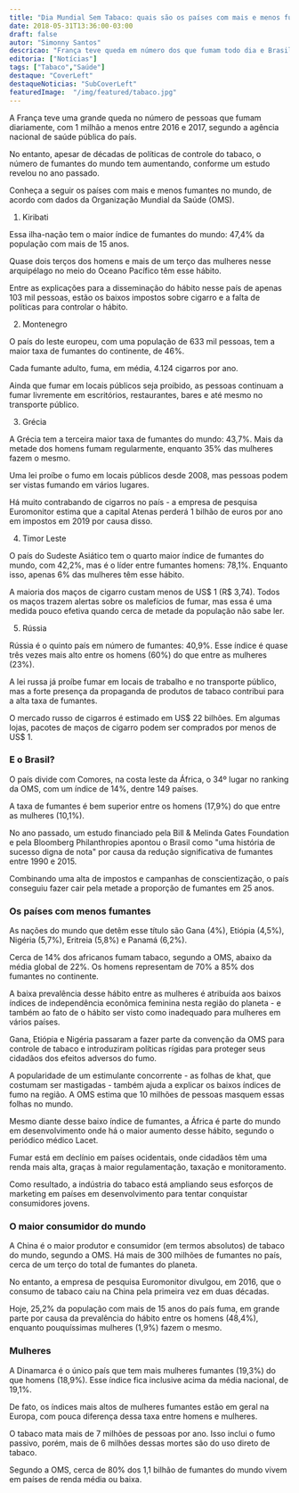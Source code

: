 ```yaml
---
title: "Dia Mundial Sem Tabaco: quais são os países com mais e menos fumantes?"
date: 2018-05-31T13:36:00-03:00
draft: false
autor: "Simonny Santos"
descricao: "França teve queda em número dos que fumam todo dia e Brasil é exemplo de país que conseguiu redução drástica; mas há países em que mais de dois terços da população fumam; veja quais são estes e os que menos fumam."
editoria: ["Notícias"]
tags: ["Tabaco","Saúde"]
destaque: "CoverLeft"
destaqueNoticias: "SubCoverLeft"
featuredImage:  "/img/featured/tabaco.jpg"
---
```

A França teve uma grande queda no número de pessoas que fumam diariamente, com 1 milhão a menos entre 2016 e 2017, segundo a agência nacional de saúde pública do país.

No entanto, apesar de décadas de políticas de controle do tabaco, o número de fumantes do mundo tem aumentando, conforme um estudo revelou no ano passado.

Conheça a seguir os países com mais e menos fumantes no mundo, de acordo com dados da Organização Mundial da Saúde (OMS).

1. Kiribati

Essa ilha-nação tem o maior índice de fumantes do mundo: 47,4% da população com mais de 15 anos.

Quase dois terços dos homens e mais de um terço das mulheres nesse arquipélago no meio do Oceano Pacífico têm esse hábito.

Entre as explicações para a disseminação do hábito nesse país de apenas 103 mil pessoas, estão os baixos impostos sobre cigarro e a falta de políticas para controlar o hábito.

2. Montenegro

O país do leste europeu, com uma população de 633 mil pessoas, tem a maior taxa de fumantes do continente, de 46%.

Cada fumante adulto, fuma, em média, 4.124 cigarros por ano.

Ainda que fumar em locais públicos seja proibido, as pessoas continuam a fumar livremente em escritórios, restaurantes, bares e até mesmo no transporte público.

3. Grécia

A Grécia tem a terceira maior taxa de fumantes do mundo: 43,7%. Mais da metade dos homens fumam regularmente, enquanto 35% das mulheres fazem o mesmo.

Uma lei proíbe o fumo em locais públicos desde 2008, mas pessoas podem ser vistas fumando em vários lugares.

Há muito contrabando de cigarros no país - a empresa de pesquisa Euromonitor estima que a capital Atenas perderá 1 bilhão de euros por ano em impostos em 2019 por causa disso.

4. Timor Leste

O país do Sudeste Asiático tem o quarto maior índice de fumantes do mundo, com 42,2%, mas é o líder entre fumantes homens: 78,1%. Enquanto isso, apenas 6% das mulheres têm esse hábito.

A maioria dos maços de cigarro custam menos de US$ 1 (R$ 3,74). Todos os maços trazem alertas sobre os malefícios de fumar, mas essa é uma medida pouco efetiva quando cerca de metade da população não sabe ler.

5. Rússia

Rússia é o quinto país em número de fumantes: 40,9%. Esse índice é quase três vezes mais alto entre os homens (60%) do que entre as mulheres (23%).

A lei russa já proíbe fumar em locais de trabalho e no transporte público, mas a forte presença da propaganda de produtos de tabaco contribui para a alta taxa de fumantes.

O mercado russo de cigarros é estimado em US$ 22 bilhões. Em algumas lojas, pacotes de maços de cigarro podem ser comprados por menos de US$ 1.

### E o Brasil?

O país divide com Comores, na costa leste da África, o 34º lugar no ranking da OMS, com um índice de 14%, dentre 149 países.

A taxa de fumantes é bem superior entre os homens (17,9%) do que entre as mulheres (10,1%).

No ano passado, um estudo financiado pela Bill & Melinda Gates Foundation e pela Bloomberg Philanthropies apontou o Brasil como "uma história de sucesso digna de nota" por causa da redução significativa de fumantes entre 1990 e 2015.

Combinando uma alta de impostos e campanhas de conscientização, o país conseguiu fazer cair pela metade a proporção de fumantes em 25 anos.

### Os países com menos fumantes

As nações do mundo que detêm esse título são Gana (4%), Etiópia (4,5%), Nigéria (5,7%), Eritreia (5,8%) e Panamá (6,2%).

Cerca de 14% dos africanos fumam tabaco, segundo a OMS, abaixo da média global de 22%. Os homens representam de 70% a 85% dos fumantes no continente.

A baixa prevalência desse hábito entre as mulheres é atribuída aos baixos índices de independência econômica feminina nesta região do planeta - e também ao fato de o hábito ser visto como inadequado para mulheres em vários países.

Gana, Etiópia e Nigéria passaram a fazer parte da convenção da OMS para controle de tabaco e introduziram políticas rígidas para proteger seus cidadãos dos efeitos adversos do fumo.

A popularidade de um estimulante concorrente - as folhas de khat, que costumam ser mastigadas - também ajuda a explicar os baixos índices de fumo na região. A OMS estima que 10 milhões de pessoas masquem essas folhas no mundo.

Mesmo diante desse baixo índice de fumantes, a África é parte do mundo em desenvolvimento onde há o maior aumento desse hábito, segundo o periódico médico Lacet.

Fumar está em declínio em países ocidentais, onde cidadãos têm uma renda mais alta, graças à maior regulamentação, taxação e monitoramento.

Como resultado, a indústria do tabaco está ampliando seus esforços de marketing em países em desenvolvimento para tentar conquistar consumidores jovens.

### O maior consumidor do mundo

A China é o maior produtor e consumidor (em termos absolutos) de tabaco do mundo, segundo a OMS. Há mais de 300 milhões de fumantes no país, cerca de um terço do total de fumantes do planeta.

No entanto, a empresa de pesquisa Euromonitor divulgou, em 2016, que o consumo de tabaco caiu na China pela primeira vez em duas décadas.

Hoje, 25,2% da população com mais de 15 anos do país fuma, em grande parte por causa da prevalência do hábito entre os homens (48,4%), enquanto pouquíssimas mulheres (1,9%) fazem o mesmo.

### Mulheres

A Dinamarca é o único país que tem mais mulheres fumantes (19,3%) do que homens (18,9%). Esse índice fica inclusive acima da média nacional, de 19,1%.

De fato, os índices mais altos de mulheres fumantes estão em geral na Europa, com pouca diferença dessa taxa entre homens e mulheres.

O tabaco mata mais de 7 milhões de pessoas por ano. Isso inclui o fumo passivo, porém, mais de 6 milhões dessas mortes são do uso direto de tabaco.

Segundo a OMS, cerca de 80% dos 1,1 bilhão de fumantes do mundo vivem em países de renda média ou baixa.
